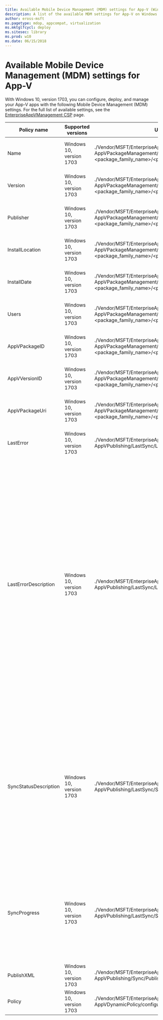 ```yaml
---
title: Available Mobile Device Management (MDM) settings for App-V (Windows 10)
description: A list of the available MDM settings for App-V on Windows 10.
author: eross-msft
ms.pagetype: mdop, appcompat, virtualization
ms.mktglfcycl: deploy
ms.sitesec: library
ms.prod: w10
ms.date: 06/15/2018
---
```

# Available Mobile Device Management (MDM) settings for App-V

With Windows 10, version 1703, you can configure, deploy, and manage your App-V apps with the following Mobile Device Management (MDM) settings. For the full list of available settings, see the [EnterpriseAppVManagement CSP](https://msdn.microsoft.com/windows/hardware/commercialize/customize/mdm/enterpriseappvmanagement-csp) page.

|Policy name|Supported versions|URI full path|Data type|Values|
|---|---|---|---|---|
|Name|Windows 10, version 1703|./Vendor/MSFT/EnterpriseAppVManagement/ AppVPackageManagement/<enterprise_id>/ <package_family_name>/<package_full_name>/Name|String|Read-only data, provided by your App-V packages.|
|Version|Windows 10, version 1703|./Vendor/MSFT/EnterpriseAppVManagement/ AppVPackageManagement/<enterprise_id>/ <package_family_name>/<package_full_name>/Version|String|Read-only data, provided by your App-V packages.|
|Publisher|Windows 10, version 1703|./Vendor/MSFT/EnterpriseAppVManagement/ AppVPackageManagement/<enterprise_id>/ <package_family_name>/<package_full_name>/Publisher|String|Read-only data, provided by your App-V packages.|
|InstallLocation|Windows 10, version 1703|./Vendor/MSFT/EnterpriseAppVManagement/ AppVPackageManagement/<enterprise_id>/ <package_family_name>/<package_full_name>/InstallLocation|String|Read-only data, provided by your App-V packages.|
|InstallDate|Windows 10, version 1703|./Vendor/MSFT/EnterpriseAppVManagement/ AppVPackageManagement/<enterprise_id>/ <package_family_name>/<package_full_name>/InstallDate|String|Read-only data, provided by your App-V packages.|
|Users|Windows 10, version 1703|./Vendor/MSFT/EnterpriseAppVManagement/ AppVPackageManagement/<enterprise_id>/ <package_family_name>/<package_full_name>/Users|String|Read-only data, provided by your App-V packages.|
|AppVPackageID|Windows 10, version 1703|./Vendor/MSFT/EnterpriseAppVManagement/ AppVPackageManagement/<enterprise_id>/ <package_family_name>/<package_full_name>/AppVPackageID|String|Read-only data, provided by your App-V packages.|
|AppVVersionID|Windows 10, version 1703|./Vendor/MSFT/EnterpriseAppVManagement/ AppVPackageManagement/<enterprise_id>/ <package_family_name>/<package_full_name>/AppVVersionID|String|Read-only data, provided by your App-V packages.|
|AppVPackageUri|Windows 10, version 1703|./Vendor/MSFT/EnterpriseAppVManagement/ AppVPackageManagement/<enterprise_id>/ <package_family_name>/<package_full_name>/AppVPackageUri|String|Read-only data, provided by your App-V packages.|
|LastError|Windows 10, version 1703|./Vendor/MSFT/EnterpriseAppVManagement/<br>AppVPublishing/LastSync/LastError|String|Read-only data, provided by your App-V packages.|
|LastErrorDescription|Windows 10, version 1703|./Vendor/MSFT/EnterpriseAppVManagement/ AppVPublishing/LastSync/LastErrorDescription|String|- **0**: No errors returned during publish.<br>- **1**: Unpublish groups failed during publish.<br>- **2**: Publish no-group packages failed during publish.<br>- **3**: Publish group packages failed during publish.<br>- **4**: Unpublish packages failed during publish.<br>- **5**: New policy write failed during publish.<br>- **6**: Multiple non-fatal errors occurred during publish.|
|SyncStatusDescription|Windows 10, version 1703|./Vendor/MSFT/EnterpriseAppVManagement/ AppVPublishing/LastSync/SyncStatusDescription|String|- **0**: App-V publishing is idle.<br>- **1**: App-V connection groups publish in progress.<br>- **2**: App-V packages (non-connection group) publish in progress.<br>- **3**: App-V packages (connection group) publish in progress.<br>- **4**: App-V packages unpublish in progress.|
|SyncProgress|Windows 10, version 1703|./Vendor/MSFT/EnterpriseAppVManagement/ AppVPublishing/LastSync/SyncProgress|String|- **0**: App-V Sync is idle.<br>- **1**: App-V Sync is initializing.<br>- **2**: App-V Sync is in progress.<br>- **3**: App-V Sync is complete.<br>- **4**: App-V Sync requires device reboot.|
|PublishXML|Windows 10, version 1703|./Vendor/MSFT/EnterpriseAppVManagement/<br>AppVPublishing/Sync/PublishXML|String|Custom value, entered by admin.|
|Policy|Windows 10, version 1703|./Vendor/MSFT/EnterpriseAppVManagement/<br>AppVDynamicPolicy/configurationid/Policy|String|Custom value, entered by admin.|